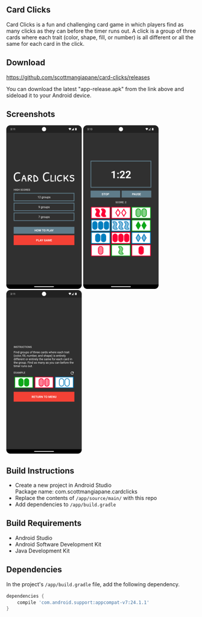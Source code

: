 ## Card Clicks

Card Clicks is a fun and challenging card game in which players find as many clicks as they can before the timer runs out. A click is a group of three cards where each trait (color, shape, fill, or number) is all different or all the same for each card in the click.

## Download

https://github.com/scottmangiapane/card-clicks/releases

You can download the latest "app-release.apk" from the link above and sideload it to your Android device.

## Screenshots

<img src="screenshots/1_main.png" width="200">
<img src="screenshots/2_game.png" width="200">
<img src="screenshots/3_help.png" width="200">

## Build Instructions

* Create a new project in Android Studio  
  Package name: com.scottmangiapane.cardclicks
* Replace the contents of `/app/source/main/` with this repo
* Add dependencies to `/app/build.gradle`

## Build Requirements

* Android Studio
* Android Software Development Kit
* Java Development Kit

## Dependencies

In the project's `/app/build.gradle` file, add the following dependency.
```groovy
dependencies {
    compile 'com.android.support:appcompat-v7:24.1.1'
}
```
